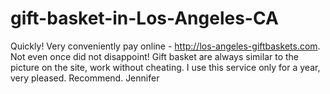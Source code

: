 gift-basket-in-Los-Angeles-CA
=============================

Quickly! Very conveniently pay online -  http://los-angeles-giftbaskets.com. Not even once did not disappoint! Gift basket are always similar to the picture on the site, work without cheating. I use this service only for a year, very pleased. Recommend.  Jennifer
